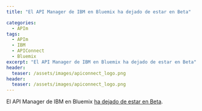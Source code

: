 ```yaml
---
title: "El API Manager de IBM en Bluemix ha dejado de estar en Beta"

categories:
  - APIm
tags:
  - APIm
  - IBM
  - APIConnect
  - Bluemix
excerpt: "El API Manager de IBM en Bluemix ha dejado de estar en Beta"
header:
  teaser: /assets/images/apiconnect_logo.png
header:
  teaser: /assets/images/apiconnect_logo.png
---
```


El API Manager de IBM en Bluemix [ha dejado de estar en Beta](https://www.ibm.com/blogs/bluemix/2015/04/general-availability-ibm-api-management-bluemix/).
